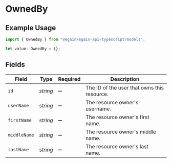 # OwnedBy

## Example Usage

```typescript
import { OwnedBy } from "@egain/egain-api-typescript/models";

let value: OwnedBy = {};
```

## Fields

| Field                                       | Type                                        | Required                                    | Description                                 |
| ------------------------------------------- | ------------------------------------------- | ------------------------------------------- | ------------------------------------------- |
| `id`                                        | *string*                                    | :heavy_minus_sign:                          | The ID of the user that owns this resource. |
| `userName`                                  | *string*                                    | :heavy_minus_sign:                          | The resource owner's username.              |
| `firstName`                                 | *string*                                    | :heavy_minus_sign:                          | The resource owner's first name.            |
| `middleName`                                | *string*                                    | :heavy_minus_sign:                          | The resource owner's middle name.           |
| `lastName`                                  | *string*                                    | :heavy_minus_sign:                          | The resource owner's last name.             |